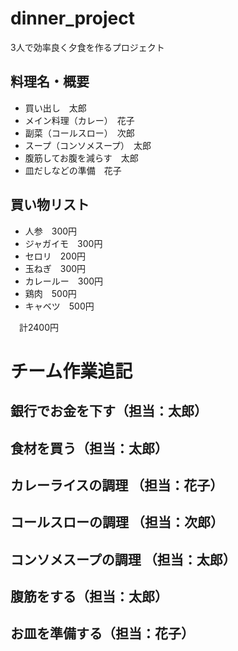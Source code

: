 # dinner_project
3人で効率良く夕食を作るプロジェクト

## 料理名・概要
* 買い出し　太郎
* メイン料理（カレー）　花子
* 副菜（コールスロー）　次郎
* スープ（コンソメスープ）　太郎
* 腹筋してお腹を減らす　太郎
* 皿だしなどの準備　花子

## 買い物リスト
* 人参　300円
* ジャガイモ　300円
* セロリ　200円
* 玉ねぎ　300円
* カレールー　300円
* 鶏肉　500円
* キャベツ　500円

　計2400円

# チーム作業追記
## 銀行でお金を下す（担当：太郎）  
## 食材を買う（担当：太郎）

## カレーライスの調理 （担当：花子）
## コールスローの調理 （担当：次郎）
## コンソメスープの調理 （担当：太郎）

## 腹筋をする（担当：太郎）
## お皿を準備する（担当：花子）
